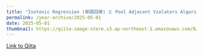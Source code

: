 ```yaml
---
title: "Isotonic Regression (単調回帰) と Pool Adjacent Violators Algorithm (PAVA) について"
permalink: /year-archive/2025-05-01
date: 2025-05-01
thumbnail: https://qiita-image-store.s3.ap-northeast-1.amazonaws.com/0/905155/06349ee7-d06a-44fe-891f-6607fafb8632.png
---
```


[Link to Qiita](https://qiita.com/hari64/items/23d8e8f20879871b2209)
